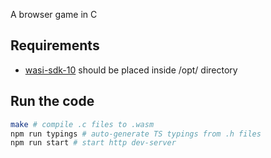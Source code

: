 A browser game in C

## Requirements

- [wasi-sdk-10](https://github.com/WebAssembly/wasi-sdk/releases/tag/wasi-sdk-10) should be placed inside /opt/ directory

## Run the code

```sh
make # compile .c files to .wasm
npm run typings # auto-generate TS typings from .h files
npm run start # start http dev-server
```
